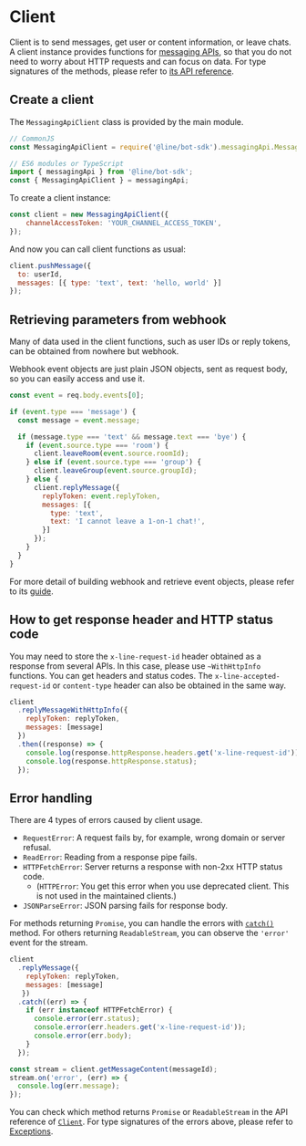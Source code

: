 # Client

Client is to send messages, get user or content information, or leave chats.
A client instance provides functions for [messaging APIs](https://developers.line.biz/en/reference/messaging-api/),
so that you do not need to worry about HTTP requests and can focus on data.
For type signatures of the methods, please refer to [its API reference](../api-reference/client.md).

## Create a client

The `MessagingApiClient` class is provided by the main module.

``` js
// CommonJS
const MessagingApiClient = require('@line/bot-sdk').messagingApi.MessagingApiClient;

// ES6 modules or TypeScript
import { messagingApi } from '@line/bot-sdk';
const { MessagingApiClient } = messagingApi;
```

To create a client instance:

```js
const client = new MessagingApiClient({
    channelAccessToken: 'YOUR_CHANNEL_ACCESS_TOKEN',
});
```

And now you can call client functions as usual:

``` js
client.pushMessage({
  to: userId,
  messages: [{ type: 'text', text: 'hello, world' }]
});
```

## Retrieving parameters from webhook

Many of data used in the client functions, such as user IDs or reply tokens, can
be obtained from nowhere but webhook.

Webhook event objects are just plain JSON objects, sent as request body, so you
can easily access and use it.

``` js
const event = req.body.events[0];

if (event.type === 'message') {
  const message = event.message;

  if (message.type === 'text' && message.text === 'bye') {
    if (event.source.type === 'room') {
      client.leaveRoom(event.source.roomId);
    } else if (event.source.type === 'group') {
      client.leaveGroup(event.source.groupId);
    } else {
      client.replyMessage({
        replyToken: event.replyToken,
        messages: [{
          type: 'text',
          text: 'I cannot leave a 1-on-1 chat!',
        }]
      });
    }
  }
}
```

For more detail of building webhook and retrieve event objects, please refer to
its [guide](./webhook.md).

## How to get response header and HTTP status code
You may need to store the ```x-line-request-id``` header obtained as a response from several APIs.
In this case, please use ```~WithHttpInfo``` functions. You can get headers and status codes.
The ```x-line-accepted-request-id``` or ```content-type``` header can also be obtained in the same way.

``` js
client
  .replyMessageWithHttpInfo({
    replyToken: replyToken,
    messages: [message]
  })
  .then((response) => {
    console.log(response.httpResponse.headers.get('x-line-request-id'));
    console.log(response.httpResponse.status);
  });
```

## Error handling

There are 4 types of errors caused by client usage.

- `RequestError`: A request fails by, for example, wrong domain or server
  refusal.
- `ReadError`: Reading from a response pipe fails.
- `HTTPFetchError`: Server returns a response with non-2xx HTTP status code.
  - (`HTTPError`: You get this error when you use deprecated client. This is not used in the maintained clients.)
- `JSONParseError`: JSON parsing fails for response body.

For methods returning `Promise`, you can handle the errors
with [`catch()`](https://developer.mozilla.org/en-US/docs/Web/JavaScript/Reference/Global_Objects/Promise/catch)
method. For others returning `ReadableStream`, you can observe the `'error'`
event for the stream.

``` js
client
  .replyMessage({
    replyToken: replyToken,
    messages: [message]
   })
  .catch((err) => {
    if (err instanceof HTTPFetchError) {
      console.error(err.status);
      console.error(err.headers.get('x-line-request-id'));
      console.error(err.body);
    }
  });

const stream = client.getMessageContent(messageId);
stream.on('error', (err) => {
  console.log(err.message);
});
```

You can check which method returns `Promise` or `ReadableStream` in the API
reference of [`Client`](../api-reference/client.md). For type signatures of the
errors above, please refer to [Exceptions](../api-reference/exceptions.md).
